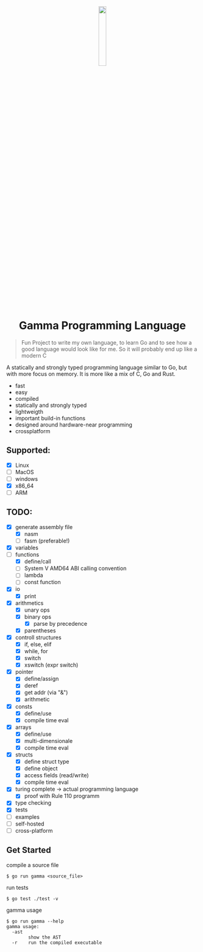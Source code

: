 <div align="center">
 <img width="20%" src="https://user-images.githubusercontent.com/35865858/182031998-8febc538-375a-4663-9a71-d61e90907e39.svg">
  <h1>Gamma Programming Language</h1>
</div>

> Fun Project to write my own language, to learn Go and to see how a good language would look like for me. So it will probably end up like a modern C

A statically and strongly typed programming language similar to Go, but with more focus on memory. It is more like a mix of C, Go and Rust.

* fast
* easy
* compiled
* statically and strongly typed
* lightweigth
* important build-in functions
* designed around hardware-near programming
* crossplatform

## Supported:
* [x] Linux
* [ ] MacOS
* [ ] windows
* [x] x86_64
* [ ] ARM

## TODO:
* [x] generate assembly file
  * [x] nasm
  * [ ] fasm (preferable!)
* [x] variables
* [ ] functions
  * [x] define/call
  * [ ] System V AMD64 ABI calling convention
  * [ ] lambda
  * [ ] const function
* [x] io
  * [x] print
* [x] arithmetics
  * [x] unary ops
  * [x] binary ops
    * [x] parse by precedence
  * [x] parentheses
* [x] controll structures
  * [x] if, else, elif
  * [x] while, for
  * [x] switch
  * [x] xswitch (expr switch)
* [x] pointer
  * [x] define/assign
  * [x] deref
  * [x] get addr (via "&")
  * [x] arithmetic
* [x] consts
  * [x] define/use
  * [x] compile time eval
* [x] arrays
  * [x] define/use
  * [x] multi-dimensionale
  * [x] compile time eval
* [x] structs
  * [x] define struct type
  * [x] define object
  * [x] access fields (read/write)
  * [x] compile time eval
* [x] turing complete -> actual programming language
  * [x] proof with Rule 110 programm
* [x] type checking
* [x] tests
* [ ] examples
* [ ] self-hosted
* [ ] cross-platform

## Get Started

compile a source file
```console
$ go run gamma <source_file>
```
run tests
```console
$ go test ./test -v
```
gamma usage
```console
$ go run gamma --help
gamma usage:
  -ast
    	show the AST
  -r	run the compiled executable
```
